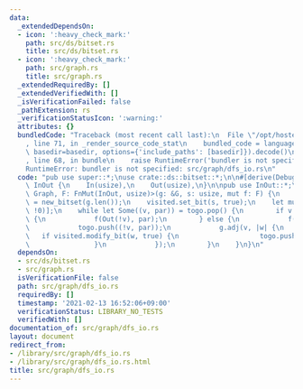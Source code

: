 ```yaml
---
data:
  _extendedDependsOn:
  - icon: ':heavy_check_mark:'
    path: src/ds/bitset.rs
    title: src/ds/bitset.rs
  - icon: ':heavy_check_mark:'
    path: src/graph.rs
    title: src/graph.rs
  _extendedRequiredBy: []
  _extendedVerifiedWith: []
  _isVerificationFailed: false
  _pathExtension: rs
  _verificationStatusIcon: ':warning:'
  attributes: {}
  bundledCode: "Traceback (most recent call last):\n  File \"/opt/hostedtoolcache/Python/3.9.1/x64/lib/python3.9/site-packages/onlinejudge_verify/documentation/build.py\"\
    , line 71, in _render_source_code_stat\n    bundled_code = language.bundle(stat.path,\
    \ basedir=basedir, options={'include_paths': [basedir]}).decode()\n  File \"/opt/hostedtoolcache/Python/3.9.1/x64/lib/python3.9/site-packages/onlinejudge_verify/languages/user_defined.py\"\
    , line 68, in bundle\n    raise RuntimeError('bundler is not specified: {}'.format(path.as_posix()))\n\
    RuntimeError: bundler is not specified: src/graph/dfs_io.rs\n"
  code: "pub use super::*;\nuse crate::ds::bitset::*;\n\n#[derive(Debug)]\npub enum\
    \ InOut {\n    In(usize),\n    Out(usize),\n}\n\npub use InOut::*;\n\npub fn dfs_io<G:\
    \ Graph, F: FnMut(InOut, usize)>(g: &G, s: usize, mut f: F) {\n    let mut visited\
    \ = new_bitset(g.len());\n    visited.set_bit(s, true);\n    let mut togo = vec![(s,\
    \ !0)];\n    while let Some((v, par)) = togo.pop() {\n        if v >> 31 != 0\
    \ {\n            f(Out(!v), par);\n        } else {\n            f(In(v), par);\n\
    \            togo.push((!v, par));\n            g.adj(v, |w| {\n             \
    \   if visited.modify_bit(w, true) {\n                    togo.push((w, v));\n\
    \                }\n            });\n        }\n    }\n}\n"
  dependsOn:
  - src/ds/bitset.rs
  - src/graph.rs
  isVerificationFile: false
  path: src/graph/dfs_io.rs
  requiredBy: []
  timestamp: '2021-02-13 16:52:06+09:00'
  verificationStatus: LIBRARY_NO_TESTS
  verifiedWith: []
documentation_of: src/graph/dfs_io.rs
layout: document
redirect_from:
- /library/src/graph/dfs_io.rs
- /library/src/graph/dfs_io.rs.html
title: src/graph/dfs_io.rs
---
```

